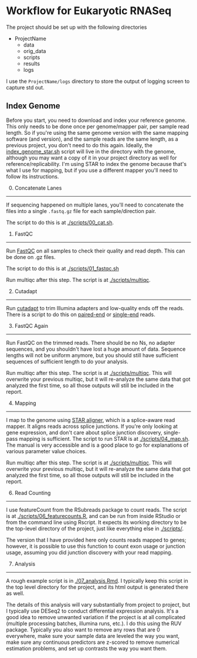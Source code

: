 Workflow for Eukaryotic RNASeq
==============================

The project should be set up with the following directories

* ProjectName
	* data
	* orig_data
	* scripts
	* results
	* logs

I use the `ProjectName/logs` directory to store the output of logging screen to
capture std out.

Index Genome
------------

Before you start, you need to download and index your reference genome.  This
only needs to be done once per genome/mapper pair, per sample read length. So if
you're using the same genome version with the same mapping software (and
version), and the sample reads are the same length, as a previous project, you
don't need to do this again. Ideally, the
[index_genome_star.sh](./scripts/index_genome_star.sh) script will live in the
directory with the genome, although you may want a copy of it in your project
directory as well for reference/replicability. I'm using STAR to index the
genome because that's what I use for mapping, but if you use a different mapper
you'll need to follow its instructions.

0. Concatenate Lanes
--------------------

If sequencing happened on multiple lanes, you'll need to concatenate the files
into a single `.fastq.gz` file for each sample/direction pair.

The script to do this is at [./scripts/00_cat.sh](./scripts/00_cat.sh).

1. FastQC
---------

Run [FastQC](https://www.bioinformatics.babraham.ac.uk/projects/fastqc/) on
all samples to check their quality and read depth. This can be done on .gz
files. 

The script to do this is at [./scripts/01_fastqc.sh](./scripts/01_fastqc.sh)

Run multiqc after this step. The script is at
[./scripts/multiqc](./scripts/multiqc).

2. Cutadapt
-----------

Run [cutadapt](https://cutadapt.readthedocs.io/en/stable/) to trim Illumina
adapters and low-quality ends off the reads. There is a script to do this on
[paired-end](./scripts/02_cutadapt_pe.sh) or
[single-end](./scripts/02_cutadapt_se.sh) reads.

3. FastQC Again
---------------

Run FastQC on the trimmed reads. There should be no Ns, no adapter sequences,
and you shouldn't have lost a huge amount of data. Sequence lengths will not be
uniform anymore, but you should still have sufficient sequences of sufficient
length to do your analysis.

Run multiqc after this step. The script is at
[./scripts/multiqc](./scripts/multiqc). This will overwrite your previous
multiqc, but it will re-analyze the same data that got analyzed the first time,
so all those outputs will still be included in the report.

4. Mapping
----------

I map to the genome using [STAR aligner](https://github.com/alexdobin/STAR),
which is a splice-aware read mapper. It aligns reads across splice junctions. If
you're only looking at gene expression, and don't care about splice junction
discovery, single-pass mapping is sufficient. The script to run STAR is at
[./scripts/04_map.sh](./scripts/04_map.sh). The manual is very accessible and is
a good place to go for explanations of various parameter value choices.

Run multiqc after this step. The script is at
[./scripts/multiqc](./scripts/multiqc). This will overwrite your previous
multiqc, but it will re-analyze the same data that got analyzed the first time,
so all those outputs will still be included in the report.

6. Read Counting
----------------

I use featureCount from the RSubreads package to count reads. The script is at
[./scripts/06_featurecounts.R](./scripts/06_featurecounts.R), and can be run
from inside RStudio or from the command line using Rscript. It expects its
working directory to be the top-level directory of the project, just like
everything else in [./scripts/](./scripts).

The version that I have provided here only counts reads mapped to genes;
however, it is possible to use this function to count exon usage or junction
usage, assuming you did junction discovery with your read mapping.

7. Analysis
-----------

A rough example script is in [./07_analysis.Rmd](./07_analysis.Rmd). I typically
keep this script in the top level directory for the project, and its html output
is generated there as well.

The details of this analysis will vary substantially from project to project,
but I typically use DESeq2 to conduct differential expression analysis. It's a
good idea to remove unwanted variation if the project is at all complicated
(multiple processing batches, illumina runs, etc.). I do this using the RUV
package. Typically you also want to remove any rows that are 0 everywhere, make
sure your sample data are leveled the way you want, make sure any continuous
predictors are z-scored to remove numerical estimation problems, and set up
contrasts the way you want them.
